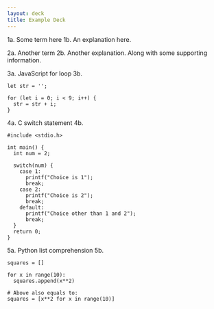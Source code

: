 ```yaml
---
layout: deck
title: Example Deck
---
```


1a. Some term here
1b. An explanation here.

2a. Another term
2b. Another explanation. Along with some supporting information.

3a. JavaScript for loop
3b.
```
let str = '';

for (let i = 0; i < 9; i++) {
  str = str + i;
}
```

4a. C switch statement
4b. 
```
#include <stdio.h>

int main() {
  int num = 2;
  
  switch(num) {
    case 1:
      printf("Choice is 1");
      break;
    case 2:
      printf("Choice is 2");
      break;
    default:
      printf("Choice other than 1 and 2");
      break;
  }
  return 0;
}
```

5a. Python list comprehension
5b.
```
squares = []

for x in range(10):
  squares.append(x**2)

# Above also equals to:
squares = [x**2 for x in range(10)]
```